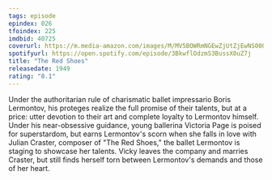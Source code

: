 ```yaml
---
tags: episode
epindex: 026
tfoindex: 225
imdbid: 40725
coverurl: https://m.media-amazon.com/images/M/MV5BOWRmNGEwZjUtZjEwNS00OGZmLThhMmEtZTJlMTU5MGQ3ZWUwXkEyXkFqcGdeQXVyNjc1NTYyMjg@._V1_SY300_CR0,0,202,300_.jpg
spotifyurl: https://open.spotify.com/episode/3BkwflOdzmS3BussX0uZ7j
title: "The Red Shoes"
releasedate: 1949
rating: "8.1"
---
```


Under the authoritarian rule of charismatic ballet impressario Boris Lermontov, his proteges realize the full promise of their talents, but at a price: utter devotion to their art and complete loyalty to Lermontov himself. Under his near-obsessive guidance, young ballerina Victoria Page is poised for superstardom, but earns Lermontov's scorn when she falls in love with Julian Craster, composer of "The Red Shoes," the ballet Lermontov is staging to showcase her talents. Vicky leaves the company and marries Craster, but still finds herself torn between Lermontov's demands and those of her heart.